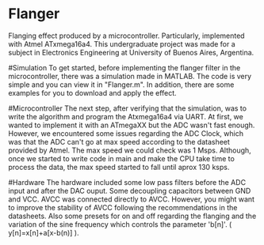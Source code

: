 # Flanger
Flanging effect produced by a microcontroller. Particularly, implemented with Atmel ATxmega16a4. This undergraduate project was made for a subject in Electronics Engineering at University of Buenos Aires, Argentina. 

#Simulation
To get started, before implementing the flanger filter in the microcontroller, there was a simulation made in MATLAB. The code is very simple and you can view it in "Flanger.m". In addition, there are some examples for you to download and apply the effect.

#Microcontroller
The next step, after verifying that the simulation, was to write the algorithm and program the Atxmega16a4 via UART. At first, we wanted to implement it with an ATmegaXX but the ADC wasn't fast enough. However, we encountered some issues regarding the ADC Clock, which was that the ADC can't go at max speed according to the datasheet provided by Atmel. The max speed we could check was 1 Msps. Although, once we started to write code in main and make the CPU take time to process the data, the max speed started to fall until aprox 130 ksps.

#Hardware
The hardware included some low pass filters before the ADC input and after the DAC ouput. Some decoupling capacitors between GND and VCC. AVCC was connected directly to AVCC. However, you might want to improve the stability of AVCC following the recommendations in the datasheets. Also some presets for on and off regarding the flanging and the variation of the sine frequency which controls the parameter 'b[n]'. ( y[n]=x[n]+a[x-b(n)] ).
